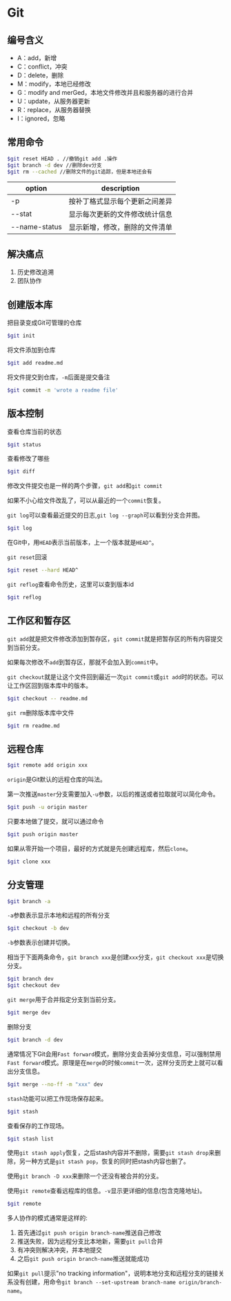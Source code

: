 # Git

## 编号含义

+ A：add，新增
+ C：conflict，冲突
+ D：delete，删除
+ M：modify，本地已经修改
+ G：modify and merGed，本地文件修改并且和服务器的进行合并
+ U：update，从服务器更新
+ R：replace，从服务器替换
+ I：ignored，忽略

## 常用命令

```bash
$git reset HEAD . //撤销git add .操作
$git branch -d dev //删除dev分支
$git rm --cached //删除文件的git追踪，但是本地还会有
```

option|description
---|---
-p|按补丁格式显示每个更新之间差异
--stat|显示每次更新的文件修改统计信息
--name-status|显示新增，修改，删除的文件清单

## 解决痛点

1. 历史修改追溯
1. 团队协作

## 创建版本库

把目录变成Git可管理的仓库

```sh
$git init
```

将文件添加到仓库

```sh
$git add readme.md
```

将文件提交到仓库，`-m`后面是提交备注

```sh
$git commit -m 'wrote a readme file'
```

## 版本控制

查看仓库当前的状态

```sh
$git status
```

查看修改了哪些

```sh
$git diff
```

修改文件提交也是一样的两个步骤，`git add`和`git commit`

如果不小心给文件改乱了，可以从最近的一个`commit`恢复。

`git log`可以查看最近提交的日志,`git log --graph`可以看到分支合并图。

```sh
$git log
```

在Git中，用`HEAD`表示当前版本，上一个版本就是`HEAD^`。

`git reset`回滚

```sh
$git reset --hard HEAD^
```

`git reflog`查看命令历史，这里可以查到版本id

```sh
$git reflog
```

## 工作区和暂存区

`git add`就是把文件修改添加到暂存区，`git commit`就是把暂存区的所有内容提交到当前分支。

如果每次修改不`add`到暂存区，那就不会加入到`commit`中。

`git checkout`就是让这个文件回到最近一次`git commit`或`git add`时的状态。可以让工作区回到版本库中的版本。

```sh
$git checkout -- readme.md
```

`git rm`删除版本库中文件

```sh
$git rm readme.md
```

## 远程仓库

```sh
$git remote add origin xxx
```

`origin`是Git默认的远程仓库的叫法。

第一次推送`master`分支需要加入`-u`参数，以后的推送或者拉取就可以简化命令。

```sh
$git push -u origin master
```

只要本地做了提交，就可以通过命令

```sh
$git push origin master
```

如果从零开始一个项目，最好的方式就是先创建远程库，然后`clone`。

```sh
$git clone xxx
```

## 分支管理

```sh
$git branch -a
```

`-a`参数表示显示本地和远程的所有分支

```sh
$git checkout -b dev
```

`-b`参数表示创建并切换。

相当于下面两条命令，`git branch xxx`是创建`xxx`分支，`git checkout xxx`是切换分支。

```sh
$git branch dev
$git checkout dev
```

`git merge`用于合并指定分支到当前分支。

```sh
$git merge dev
```

删除分支

```sh
$git branch -d dev
```

通常情况下Git会用`Fast forward`模式，删除分支会丢掉分支信息，可以强制禁用`Fast forward`模式。原理是在`merge`的时候`commit`一次，这样分支历史上就可以看出分支信息。

```sh
$git merge --no-ff -m "xxx" dev
```

`stash`功能可以把工作现场保存起来。

```sh
$git stash
```

查看保存的工作现场。

```sh
$git stash list
```

使用`git stash apply`恢复，之后stash内容并不删除，需要`git stash drop`来删除，另一种方式是`git stash pop`，恢复的同时把stash内容也删了。

使用`git branch -D xxx`来删除一个还没有被合并的分支。

使用`git remote`查看远程库的信息。`-v`显示更详细的信息(包含克隆地址)。

```sh
$git remote
```

多人协作的模式通常是这样的:

1. 首先通过`git push origin branch-name`推送自己修改
1. 推送失败，因为远程分支比本地新，需要`git pull`合并
1. 有冲突则解决冲突，并本地提交
1. 之后`git push origin branch-name`推送就能成功

如果`git pull`提示"no tracking information"，说明本地分支和远程分支的链接关系没有创建，用命令`git branch --set-upstream branch-name origin/branch-name`。